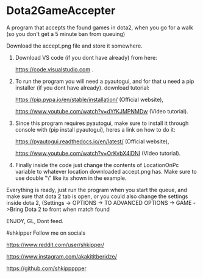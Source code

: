 # Dota2GameAccepter
A program that accepts the found games in dota2, when you go for a walk (so you don't get a 5 minute ban from queuing)

Download the accept.png file and store it somewhere.

1) Download VS code (if you dont have already) from here:

   https://code.visualstudio.com .


2) To run the program you will need a pyautogui, and for that u need a pip installer (if you dont have already). download tutorial: 

   https://pip.pypa.io/en/stable/installation/ (Official website),
 
   https://www.youtube.com/watch?v=dYfKJMPNMDw (Video tutorial).


3) Since this program requires pyautogui, make sure to install it through console with (pip install pyautogui), heres a link on how to do it: 

   https://pyautogui.readthedocs.io/en/latest/ (Official website),

   https://www.youtube.com/watch?v=OrKvbX4lDNI (Video tutorial).

4) Finally inside the code just change the contents of LocationOnPc variable to whatever location downloaded accept.png has. Make sure to use double "\\" like its shown in the example.

 Everything is ready, just run the program when you start the queue, and make sure that dota 2 tab is open, or you could also change the settings inside dota 2, (Settings -> OPTIONS -> TO ADVANCED OPTIONS -> GAME ->Bring Dota 2 to front when match found
 
 ENJOY, GL, Dont feed.
 
 #shkipper
 Follow me on socials

 https://www.reddit.com/user/shkipper/

 https://www.instagram.com/akakititberidze/

 https://github.com/shkippppper





